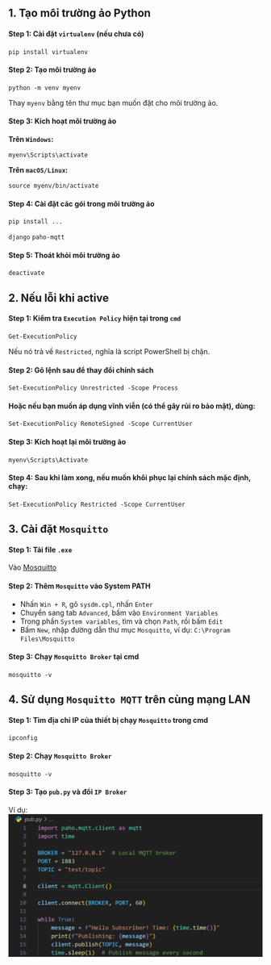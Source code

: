 ## 1. Tạo môi trường ảo Python

#### Step 1: Cài đặt `virtualenv` (nếu chưa có)

    pip install virtualenv

#### Step 2: Tạo môi trường ảo

    python -m venv myenv

Thay `myenv` bằng tên thư mục bạn muốn đặt cho môi trường ảo.

#### Step 3: Kích hoạt môi trường ảo

**Trên `Windows`:**

    myenv\Scripts\activate

**Trên `macOS/Linux`:**

    source myenv/bin/activate

#### Step 4: Cài đặt các gói trong môi trường ảo

    pip install ...

`django`
`paho-mqtt`

#### Step 5: Thoát khỏi môi trường ảo

    deactivate

## 2. Nếu lỗi khi active

#### Step 1: Kiểm tra `Execution Policy` hiện tại trong `cmd`

    Get-ExecutionPolicy

Nếu nó trả về `Restricted`, nghĩa là script PowerShell bị chặn.

#### Step 2: Gõ lệnh sau để thay đổi chính sách

    Set-ExecutionPolicy Unrestricted -Scope Process

#### Hoặc nếu bạn muốn áp dụng vĩnh viễn (có thể gây rủi ro bảo mật), dùng:

    Set-ExecutionPolicy RemoteSigned -Scope CurrentUser

#### Step 3: Kích hoạt lại môi trường ảo

    myenv\Scripts\Activate

#### Step 4: Sau khi làm xong, nếu muốn khôi phục lại chính sách mặc định, chạy:

    Set-ExecutionPolicy Restricted -Scope CurrentUser

## 3. Cài đặt `Mosquitto`

#### Step 1: Tải file `.exe`

Vào [Mosquitto](https://mosquitto.org/download/)

#### Step 2: Thêm `Mosquitto` vào System PATH

-   Nhấn `Win + R`, gõ `sysdm.cpl`, nhấn `Enter`
-   Chuyển sang tab `Advanced`, bấm vào `Environment Variables`
-   Trong phần `System variables`, tìm và chọn `Path`, rồi bấm `Edit`
-   Bấm `New`, nhập đường dẫn thư mục `Mosquitto`, ví dụ: `C:\Program Files\Mosquitto`

#### Step 3: Chạy `Mosquitto Broker` tại cmd

    mosquitto -v

## 4. Sử dụng `Mosquitto MQTT` trên cùng mạng LAN

#### Step 1: Tìm địa chỉ IP của thiết bị chạy `Mosquitto` trong cmd

    ipconfig

#### Step 2: Chạy `Mosquitto Broker`

    mosquitto -v

#### Step 3: Tạo `pub.py` và đổi `IP Broker`

Ví dụ: ![1](./doc/pub.png)
